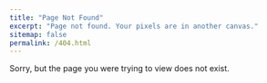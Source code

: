 ```yaml
---
title: "Page Not Found"
excerpt: "Page not found. Your pixels are in another canvas."
sitemap: false
permalink: /404.html
---
```


Sorry, but the page you were trying to view does not exist.
<div id="particles-js"></div>

<script src="assets/js/particles.js"></script>
